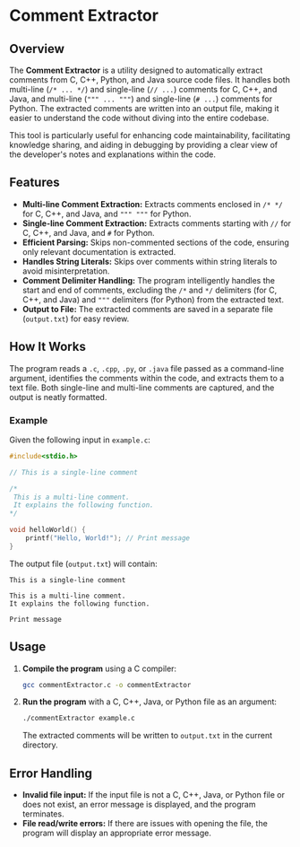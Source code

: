 # Comment Extractor

## Overview

The **Comment Extractor** is a utility designed to automatically extract comments from C, C++, Python, and Java source code files. It handles both multi-line (`/* ... */`) and single-line (`// ...`) comments for C, C++, and Java, and multi-line (`""" ... """`) and single-line (`# ...`) comments for Python. The extracted comments are written into an output file, making it easier to understand the code without diving into the entire codebase.

This tool is particularly useful for enhancing code maintainability, facilitating knowledge sharing, and aiding in debugging by providing a clear view of the developer's notes and explanations within the code.

## Features

- **Multi-line Comment Extraction:** Extracts comments enclosed in `/* */` for C, C++, and Java, and `""" """` for Python.
- **Single-line Comment Extraction:** Extracts comments starting with `//` for C, C++, and Java, and `#` for Python.
- **Efficient Parsing:** Skips non-commented sections of the code, ensuring only relevant documentation is extracted.
- **Handles String Literals:** Skips over comments within string literals to avoid misinterpretation.
- **Comment Delimiter Handling:** The program intelligently handles the start and end of comments, excluding the `/*` and `*/` delimiters (for C, C++, and Java) and `"""` delimiters (for Python) from the extracted text.
- **Output to File:** The extracted comments are saved in a separate file (`output.txt`) for easy review.

## How It Works

The program reads a `.c`, `.cpp`, `.py`, or `.java` file passed as a command-line argument, identifies the comments within the code, and extracts them to a text file. Both single-line and multi-line comments are captured, and the output is neatly formatted.

### Example

Given the following input in `example.c`:

```c
#include<stdio.h>

// This is a single-line comment

/*
 This is a multi-line comment.
 It explains the following function.
*/

void helloWorld() {
    printf("Hello, World!"); // Print message
}
```

The output file (`output.txt`) will contain:

```
This is a single-line comment

This is a multi-line comment.
It explains the following function.

Print message
```

## Usage

1. **Compile the program** using a C compiler:

   ```bash
   gcc commentExtractor.c -o commentExtractor
   ```

2. **Run the program** with a C, C++, Java, or Python file as an argument:

   ```bash
   ./commentExtractor example.c
   ```

   The extracted comments will be written to `output.txt` in the current directory.

## Error Handling

- **Invalid file input:** If the input file is not a C, C++, Java, or Python file or does not exist, an error message is displayed, and the program terminates.
- **File read/write errors:** If there are issues with opening the file, the program will display an appropriate error message.
